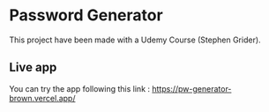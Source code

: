 # Password Generator

This project have been made with a Udemy Course (Stephen Grider).

## Live app

You can try the app following this link : https://pw-generator-brown.vercel.app/

